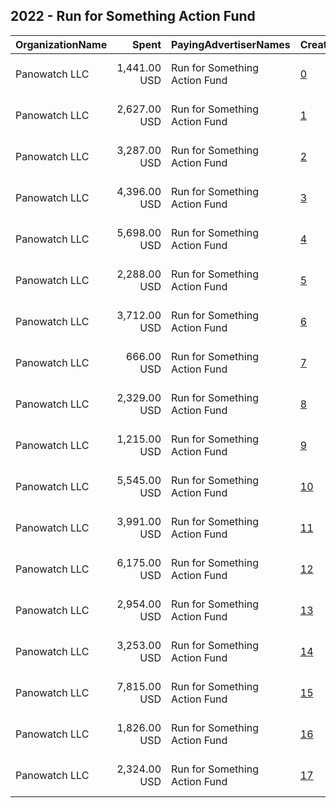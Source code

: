 ## 2022 - Run for Something Action Fund 
|OrganizationName|Spent|PayingAdvertiserNames|CreativeUrls|Impressions|Genders|AgeBrackets|CountryCodes|BillingAddresses|CandidateBallotInformation|
|:---|---:|:---|:---|---:|:---|:---|:---|:---|:---|
|Panowatch  LLC|1,441.00 USD|Run for Something Action Fund|[0](https://www.snap.com/political-ads/asset/767125a262a8bddc3c89494f46d9d193ce22488f106da8a98ee5229dd365814c?mediaType=mp4)|205,305||18-39|united states|"8207 Taunton Pl,West Springfield,22152,US"|Run for Something|
|Panowatch  LLC|2,627.00 USD|Run for Something Action Fund|[1](https://www.snap.com/political-ads/asset/139ce78e4fb9e71c39497c74153a2075434cb3597c20a4447a96fdce7d653ca2?mediaType=mp4)|416,019||18-39|united states|"8207 Taunton Pl,West Springfield,22152,US"|Run for Something|
|Panowatch  LLC|3,287.00 USD|Run for Something Action Fund|[2](https://www.snap.com/political-ads/asset/139ce78e4fb9e71c39497c74153a2075434cb3597c20a4447a96fdce7d653ca2?mediaType=mp4)|146,147||18-39|united states|"8207 Taunton Pl,West Springfield,22152,US"|Run for Something|
|Panowatch  LLC|4,396.00 USD|Run for Something Action Fund|[3](https://www.snap.com/political-ads/asset/767125a262a8bddc3c89494f46d9d193ce22488f106da8a98ee5229dd365814c?mediaType=mp4)|697,861||18-39|united states|"8207 Taunton Pl,West Springfield,22152,US"|Run for Something|
|Panowatch  LLC|5,698.00 USD|Run for Something Action Fund|[4](https://www.snap.com/political-ads/asset/ecb3ff31b97391972b1d1f7bddc531d3b6b26273a3dd8834e2dcef63954d308f?mediaType=mp4)|507,941||18-39|united states|"8207 Taunton Pl,West Springfield,22152,US"|Run for Something|
|Panowatch  LLC|2,288.00 USD|Run for Something Action Fund|[5](https://www.snap.com/political-ads/asset/ecb3ff31b97391972b1d1f7bddc531d3b6b26273a3dd8834e2dcef63954d308f?mediaType=mp4)|144,077||18-44|united states|"8207 Taunton Pl,West Springfield,22152,US"|Run for Something|
|Panowatch  LLC|3,712.00 USD|Run for Something Action Fund|[6](https://www.snap.com/political-ads/asset/767125a262a8bddc3c89494f46d9d193ce22488f106da8a98ee5229dd365814c?mediaType=mp4)|166,304||18-39|united states|"8207 Taunton Pl,West Springfield,22152,US"|Run for Something|
|Panowatch  LLC|666.00 USD|Run for Something Action Fund|[7](https://www.snap.com/political-ads/asset/767125a262a8bddc3c89494f46d9d193ce22488f106da8a98ee5229dd365814c?mediaType=mp4)|110,351||18-39|united states|"8207 Taunton Pl,West Springfield,22152,US"|Run for Something|
|Panowatch  LLC|2,329.00 USD|Run for Something Action Fund|[8](https://www.snap.com/political-ads/asset/3a83ab727917f00b3c3026057401c1a562a170d7cad2a972438e6265bc17f8a6?mediaType=mp4)|197,209||18-44|united states|"8207 Taunton Pl,West Springfield,22152,US"|Run for Something|
|Panowatch  LLC|1,215.00 USD|Run for Something Action Fund|[9](https://www.snap.com/political-ads/asset/139ce78e4fb9e71c39497c74153a2075434cb3597c20a4447a96fdce7d653ca2?mediaType=mp4)|202,003||18-39|united states|"8207 Taunton Pl,West Springfield,22152,US"|Run for Something|
|Panowatch  LLC|5,545.00 USD|Run for Something Action Fund|[10](https://www.snap.com/political-ads/asset/767125a262a8bddc3c89494f46d9d193ce22488f106da8a98ee5229dd365814c?mediaType=mp4)|1,054,699||18-39|united states|"8207 Taunton Pl,West Springfield,22152,US"|Run for Something|
|Panowatch  LLC|3,991.00 USD|Run for Something Action Fund|[11](https://www.snap.com/political-ads/asset/767125a262a8bddc3c89494f46d9d193ce22488f106da8a98ee5229dd365814c?mediaType=mp4)|763,883||18-39|united states|"8207 Taunton Pl,West Springfield,22152,US"|Run for Something|
|Panowatch  LLC|6,175.00 USD|Run for Something Action Fund|[12](https://www.snap.com/political-ads/asset/767125a262a8bddc3c89494f46d9d193ce22488f106da8a98ee5229dd365814c?mediaType=mp4)|1,063,683||18-39|united states|"8207 Taunton Pl,West Springfield,22152,US"|Run for Something|
|Panowatch  LLC|2,954.00 USD|Run for Something Action Fund|[13](https://www.snap.com/political-ads/asset/139ce78e4fb9e71c39497c74153a2075434cb3597c20a4447a96fdce7d653ca2?mediaType=mp4)|508,534||18-39|united states|"8207 Taunton Pl,West Springfield,22152,US"|Run for Something|
|Panowatch  LLC|3,253.00 USD|Run for Something Action Fund|[14](https://www.snap.com/political-ads/asset/139ce78e4fb9e71c39497c74153a2075434cb3597c20a4447a96fdce7d653ca2?mediaType=mp4)|444,048||18-39|united states|"8207 Taunton Pl,West Springfield,22152,US"|Run for Something|
|Panowatch  LLC|7,815.00 USD|Run for Something Action Fund|[15](https://www.snap.com/political-ads/asset/3a83ab727917f00b3c3026057401c1a562a170d7cad2a972438e6265bc17f8a6?mediaType=mp4)|822,950||18-39|united states|"8207 Taunton Pl,West Springfield,22152,US"|Run for Something|
|Panowatch  LLC|1,826.00 USD|Run for Something Action Fund|[16](https://www.snap.com/political-ads/asset/139ce78e4fb9e71c39497c74153a2075434cb3597c20a4447a96fdce7d653ca2?mediaType=mp4)|246,360||18-39|united states|"8207 Taunton Pl,West Springfield,22152,US"|Run for Something|
|Panowatch  LLC|2,324.00 USD|Run for Something Action Fund|[17](https://www.snap.com/political-ads/asset/139ce78e4fb9e71c39497c74153a2075434cb3597c20a4447a96fdce7d653ca2?mediaType=mp4)|324,781||18-39|united states|"8207 Taunton Pl,West Springfield,22152,US"|Run for Something|
